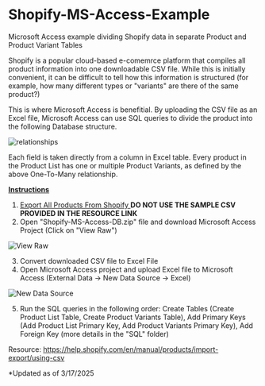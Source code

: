# Shopify-MS-Access-Example
Microsoft Access example dividing Shopify data in separate Product and Product Variant Tables


Shopify is a popular cloud-based e-comemrce platform that compiles all product information into one downloadable CSV file. While this is initially convenient, it can be difficult to tell how this information is structured (for example, how many different types or "variants" are there of the same product?)

This is where Microsoft Access is benefitial. By uploading the CSV file as an Excel file, Microsoft Access can use SQL queries to divide the product into the following Database structure.

![relationships](https://github.com/user-attachments/assets/35538786-9687-4061-af30-e8d04f359933)

Each field is taken directly from a column in Excel table. Every product in the Product List has one or multiple Product Variants, as defined by the above One-To-Many relationship. 

<ins> **Instructions**  </ins>
1. [Export All Products From Shopify ](https://help.shopify.com/en/manual/products/import-export/export-products) **DO NOT USE THE SAMPLE CSV PROVIDED IN THE RESOURCE LINK**
2. Open "Shopify-MS-Access-DB.zip" file and download Microsoft Access Project (Click on "View Raw")
   
![View Raw](https://github.com/user-attachments/assets/be8dcbbe-3a7a-48c7-8584-282154c13cba)

3. Convert downloaded CSV file to Excel File
4. Open Microsoft Access project and upload Excel file to Microsoft Access (External Data -> New Data Source -> Excel)
   
![New Data Source](https://github.com/user-attachments/assets/8be047f5-0838-425a-a590-0f778c0c57a3)

5. Run the SQL queries in the following order: Create Tables (Create Product List Table, Create Product Variants Table), Add Primary Keys (Add Product List Primary Key, Add Product Variants Primary Key), Add Foreign Key (more details in the "SQL" folder)

Resource:
https://help.shopify.com/en/manual/products/import-export/using-csv

*Updated as of 3/17/2025



